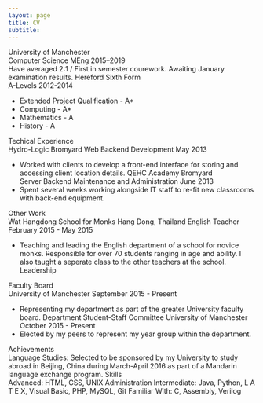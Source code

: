 ```yaml
---
layout: page
title: CV
subtitle:
---
```

University of Manchester  
Computer Science MEng 2015–2019  
Have averaged 2:1 / First in semester courework. Awaiting January examination results.
Hereford Sixth Form  
A-Levels 2012-2014  
* Extended Project Qualification - A*  
* Computing - A*  
* Mathematics - A  
* History - A  

Techical Experience   
Hydro-Logic Bromyard
Web Backend Development May 2013
* Worked with clients to develop a front-end interface for storing and accessing client location details.
QEHC Academy Bromyard  
Server Backend Maintenance and Administration June 2013
* Spent several weeks working alongside IT staff to re-fit new classrooms with back-end equipment.

Other Work  
Wat Hangdong School for Monks Hang Dong, Thailand
English Teacher February 2015 - May 2015
* Teaching and leading the English department of a school for novice monks. Responsible for over 70 students ranging in
age and ability. I also taught a seperate class to the other teachers at the school.
Leadership

Faculty Board  
University of Manchester September 2015 - Present
* Representing my department as part of the greater University faculty board.
Department Student-Staff Committee
University of Manchester October 2015 - Present
* Elected by my peers to represent my year group within the department.

Achievements  
Language Studies: Selected to be sponsored by my University to study abroad in Beijing, China during March-April 2016 as part of a Mandarin language exchange program.
Skills  
Advanced: HTML, CSS, UNIX Administration
Intermediate: Java, Python, L
A T E X, Visual Basic, PHP, MySQL, Git
Familiar With: C, Assembly, Verilog